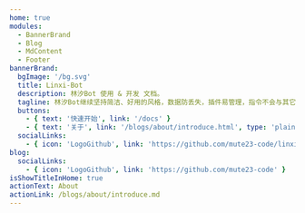 ```yaml
---
home: true
modules:
  - BannerBrand
  - Blog
  - MdContent
  - Footer
bannerBrand:
  bgImage: '/bg.svg'
  title: Linxi-Bot
  description: 林汐Bot 使用 & 开发 文档。
  tagline: 林汐Bot继续坚持简洁、好用的风格，数据防丢失，插件易管理，指令不会与其它机器人碰撞。你只需要输入指令，其他请交给我。
  buttons:
    - { text: '快速开始', link: '/docs' }
    - { text: '关于', link: '/blogs/about/introduce.html', type: 'plain' }
  socialLinks:
    - { icon: 'LogoGithub', link: 'https://github.com/mute23-code/linxi-bot' }
blog:
  socialLinks:
    - { icon: 'LogoGithub', link: 'https://github.com/mute23-code' }
isShowTitleInHome: true
actionText: About
actionLink: /blogs/about/introduce.md
---
```

